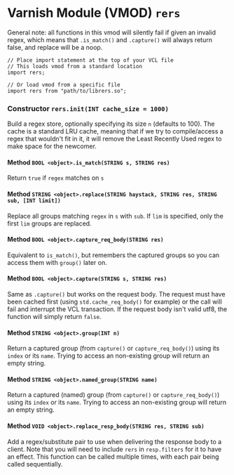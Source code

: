 <!--

   !!!!!!  WARNING: DO NOT EDIT THIS FILE!

   This file was generated from the Varnish VMOD source code.
   It will be automatically updated on each build.

-->
# Varnish Module (VMOD) `rers`

General note: all functions in this vmod will silently fail if given an invalid
regex, which means that `.is_match()` and `.capture()` will always return false,
and replace will be a noop.

```vcl
// Place import statement at the top of your VCL file
// This loads vmod from a standard location
import rers;

// Or load vmod from a specific file
import rers from "path/to/librers.so";
```

### Constructor `rers.init(INT cache_size = 1000)`

Build a regex store, optionally specifying its size `n` (defaults to 100). The
cache is a standard LRU cache, meaning that if we try to compile/access a regex
that wouldn't fit in it, it will remove the Least Recently Used regex to make
space for the newcomer.

#### Method `BOOL <object>.is_match(STRING s, STRING res)`

Return `true` if `regex` matches on `s`

#### Method `STRING <object>.replace(STRING haystack, STRING res, STRING sub, [INT limit])`

Replace all groups matching `regex` in `s` with `sub`. If `lim` is specified,
only the first `lim` groups are replaced.

#### Method `BOOL <object>.capture_req_body(STRING res)`

Equivalent to `is_match()`, but remembers the captured groups so you can access
them with `group()` later on.

#### Method `BOOL <object>.capture(STRING s, STRING res)`

Same as `.capture()` but works on the request body. The request must have been
cached first (using `std.cache_req_body()` for example) or the call will fail
and interrupt the VCL transaction. If the request body isn't valid utf8, the
function will simply return `false`.

#### Method `STRING <object>.group(INT n)`

Return a captured group (from `capture()` or `capture_req_body()`) using its
`index` or its `name`. Trying to access an non-existing group will return an
empty string.

#### Method `STRING <object>.named_group(STRING name)`

Return a captured (named) group (from `capture()` or `capture_req_body()`) using its
`index` or its `name`. Trying to access an non-existing group will return an
empty string.

#### Method `VOID <object>.replace_resp_body(STRING res, STRING sub)`

Add a regex/substitute pair to use when delivering the response body to a
client. Note that you will need to include `rers` in `resp.filters` for it to
have an effect. This function can be called multiple times, with each pair being
called sequentially.
